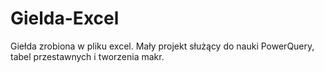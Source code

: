 # Gielda-Excel
Giełda zrobiona w pliku excel. Mały projekt służący do nauki PowerQuery, tabel przestawnych i tworzenia makr.

